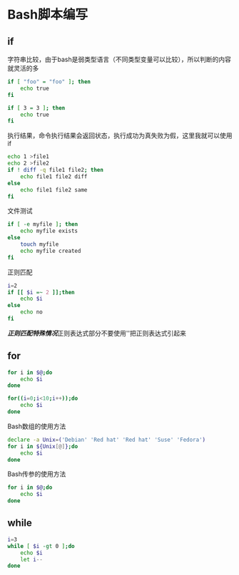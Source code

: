 # Bash脚本编写

## if

字符串比较，由于bash是弱类型语言（不同类型变量可以比较），所以判断的内容就灵活的多

```bash
if [ "foo" = "foo" ]; then
    echo true
fi

if [ 3 = 3 ]; then
    echo true
fi
```

执行结果，命令执行结果会返回状态，执行成功为真失败为假，这里我就可以使用if

```bash
echo 1 >file1
echo 2 >file2
if ! diff -q file1 file2; then
    echo file1 file2 diff
else
    echo file1 file2 same
fi
```

文件测试

```bash
if [ -e myfile ]; then
    echo myfile exists
else
    touch myfile
    echo myfile created
fi
```

正则匹配

```bash
i=2
if [[ $i =~ 2 ]];then
    echo $i
else
    echo no
fi
```

***正则匹配特殊情况***正则表达式部分不要使用''把正则表达式引起来

## for

```bash
for i in $@;do
    echo $i
done
```

```bash
for((i=0;i<10;i++));do
    echo $i
done
```

Bash数组的使用方法

```bash
declare -a Unix=('Debian' 'Red hat' 'Red hat' 'Suse' 'Fedora')
for i in ${Unix[@]};do
    echo $i
done
```

Bash传参的使用方法

```bash
for i in $@;do
    echo $i
done
```

## while

```bash
i=3
while [ $i -gt 0 ];do
    echo $i
    let i--
done
```